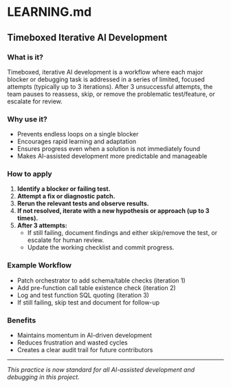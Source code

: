 # LEARNING.md

## Timeboxed Iterative AI Development

### What is it?
Timeboxed, iterative AI development is a workflow where each major blocker or debugging task is addressed in a series of limited, focused attempts (typically up to 3 iterations). After 3 unsuccessful attempts, the team pauses to reassess, skip, or remove the problematic test/feature, or escalate for review.

### Why use it?
- Prevents endless loops on a single blocker
- Encourages rapid learning and adaptation
- Ensures progress even when a solution is not immediately found
- Makes AI-assisted development more predictable and manageable

### How to apply
1. **Identify a blocker or failing test.**
2. **Attempt a fix or diagnostic patch.**
3. **Rerun the relevant tests and observe results.**
4. **If not resolved, iterate with a new hypothesis or approach (up to 3 times).**
5. **After 3 attempts:**
   - If still failing, document findings and either skip/remove the test, or escalate for human review.
   - Update the working checklist and commit progress.

### Example Workflow
- Patch orchestrator to add schema/table checks (iteration 1)
- Add pre-function call table existence check (iteration 2)
- Log and test function SQL quoting (iteration 3)
- If still failing, skip test and document for follow-up

### Benefits
- Maintains momentum in AI-driven development
- Reduces frustration and wasted cycles
- Creates a clear audit trail for future contributors

---

_This practice is now standard for all AI-assisted development and debugging in this project._ 